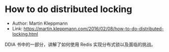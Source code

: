 # How to do distributed locking

* Author: Martin Kleppmann
* Link: https://martin.kleppmann.com/2016/02/08/how-to-do-distributed-locking.html

DDIA 书中的一部分，讲解了如何使用 Redis 实现分布式锁以及面临的挑战。
